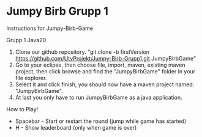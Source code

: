 # Jumpy Birb Grupp 1

Instructions for Jumpy-Birb-Game

Grupp 1 Java20

1. Clone our github repository. "git clone -b firstVersion https://github.com/UtvProjekt/Jumpy-Birb-Grupp1.git JumpyBirbGame"
2. Go to your eclipse, then choose file, import, maven, existing maven project, then click browse and find the "JumpyBirbGame" folder in your file explorer.
3. Select it and click finish, you should now have a maven project named: "JumpyBirbGame".
4. At last you only have to run JumpyBirbGame as a java application.

How to Play!
* Spacebar - Start or restart the round (jump while game has started)
* H - Show leaderboard (only when game is over)
